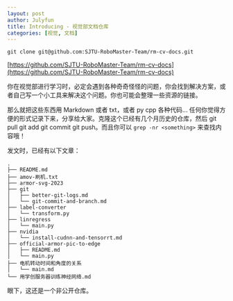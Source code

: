 ```yaml
---
layout: post
author: Julyfun
title: Introducing - 视觉部文档仓库
categories: [视觉, 文档]
---
```


```
git clone git@github.com:SJTU-RoboMaster-Team/rm-cv-docs.git
```

[https://github.com/SJTU-RoboMaster-Team/rm-cv-docs](https://github.com/SJTU-RoboMaster-Team/rm-cv-docs)

你在视觉部进行学习时，必定会遇到各种奇奇怪怪的问题，你会找到解决方案，或者自己写一个小工具来解决这个问题。你也可能会整理一些资源的链接。

那么就把这些东西用 Markdown 或者 txt，或者 py cpp 各种代码... 任何你觉得方便的形式记录下来，分享给大家。克隆这个已经有几个月历史的仓库，然后 git pull git add git commit git push。而且你可以 `grep -nr <something>` 来查找内容哦！

发文时，已经有以下文章：

```
.
├── README.md
├── amov-刷机.txt
├── armor-svg-2023
├── git
│   ├── better-git-logs.md
│   └── git-commit-and-branch.md
├── label-converter
│   └── transform.py
├── linregress
│   └── main.py
├── nvidia
│   └── install-cudnn-and-tensorrt.md
├── official-armor-pic-to-edge
│   ├── README.md
│   └── main.py
├── 电机转动时间和角度的关系
│   └── main.md
└── 用学创服务器训练神经网络.md
```

眼下，这还是一个非公开仓库。
